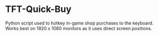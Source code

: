 # TFT-Quick-Buy
Python script used to hotkey in-game shop purchases to the keyboard. Works best on 1920 x 1080 monitors as it uses direct screen positions.
